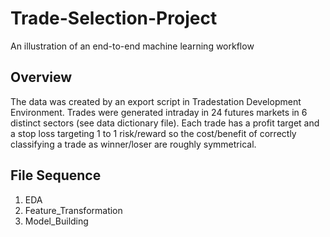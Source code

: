# Trade-Selection-Project
An illustration of an end-to-end machine learning workflow 
## Overview
The data was created by an export script in Tradestation Development Environment. Trades were generated intraday in 24 futures markets in 6 distinct sectors (see data dictionary file). Each trade has a profit target and a stop loss targeting 1 to 1 risk/reward so the cost/benefit of correctly classifying a trade as winner/loser are roughly symmetrical.
## File Sequence
1. EDA
2. Feature_Transformation
3. Model_Building


